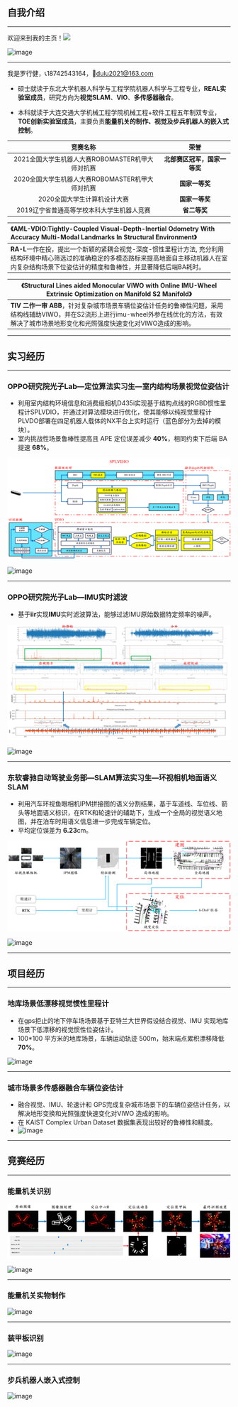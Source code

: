 ## 自我介绍 

------

欢迎来到我的主页！<img src="https://raw.githubusercontent.com/MartinHeinz/MartinHeinz/master/wave.gif" width="30px">

![image](https://github.com/REAL-LXJ/REAL-LXJ/blob/main/picture/中央台.gif)

------

我是罗行健，📞18742543164，📧dulu2021@163.com

- 硕士就读于东北大学机器人科学与工程学院机器人科学与工程专业，**REAL实验室成员**，研究方向为**视觉SLAM**、**VIO**、**多传感器融合**。

- 本科就读于大连交通大学机械工程学院机械工程+软件工程五年制双专业，**TOE创新实验室成员**，主要负责**能量机关的制作、视觉及步兵机器人的嵌入式控制**。


|                     竞赛名称                     |             荣誉             |
| :----------------------------------------------: | :--------------------------: |
| 2021全国大学生机器人大赛ROBOMASTER机甲大师对抗赛 | **北部赛区冠军，国家一等奖** |
| 2020全国大学生机器人大赛ROBOMASTER机甲大师对抗赛 |        **国家一等奖**        |
|           2020全国大学生计算机设计大赛           |        **国家一等奖**        |
|    2019辽宁省普通高等学校本科大学生机器人竞赛    |         **省二等奖**         |

| 《**AML-VDIO**:Tightly-Coupled Visual-Depth-Inertial Odometry With Accuracy Multi-Modal Landmarks In Structural Environment》 |
| :----------------------------------------------------------- |
| **RA-L**一作在投，提出一个新颖的紧耦合视觉-深度-惯性里程计方法, 充分利用结构环境中精心筛选过的准确稳定的多模态路标来提高地面自主移动机器人在室内复杂结构场景下位姿估计的精度和鲁棒性，并显著降低后端BA耗时。 |

| 《Structural Lines aided Monocular VIWO with Online IMU-Wheel Extrinsic Optimization on Manifold S2 Manifold》 |
| ------------------------------------------------------------ |
| **TIV** **二作一审** **ABB**，针对复杂城市场景车辆位姿估计任务的鲁棒性问题，采用结构线辅助VIWO，并在S2流形上进行imu-wheel外参在线优化的方法，有效解决了城市场景地形变化和光照强度快速变化对VIWO造成的影响。 |

------

## **实习经历**

------

### **OPPO研究院光子Lab—定位算法实习生—室内结构场景视觉位姿估计** 

- 利用室内结构环境信息和消费级相机D435i实现基于结构点线的RGBD惯性里程计SPLVDIO，并通过对算法模块进行优化，使其能够以纯视觉里程计PLVDO部署在四足机器人载体的NX平台上实时运行（蓝色部分为去掉的模块）。
- 室内挑战性场景鲁棒性提高且 APE 定位误差减少 **40%**，相同约束下后端 BA 提速 **68%**。


![image](https://github.com/REAL-LXJ/REAL-LXJ/blob/main/picture/SPLVDIO系统框图.png)

![image](https://github.com/REAL-LXJ/REAL-LXJ/blob/main/picture/市场.gif)

------

### OPPO研究院光子Lab—IMU实时滤波

- 基于**iir**实现**IMU**实时滤波算法，能够过滤IMU原始数据特定频率的噪声。


![image](https://github.com/REAL-LXJ/REAL-LXJ/blob/main/picture/四足机器人imu分析.png)

![image](https://github.com/REAL-LXJ/REAL-LXJ/blob/main/picture/imu滤波.gif)

------

### 东软睿驰自动驾驶业务部—SLAM算法实习生—环视相机地面语义SLAM

- 利用汽车环视鱼眼相机IPM拼接图的语义分割结果，基于车道线、车位线、箭头等地面语义标识，在RTK和轮速计的辅助下，生成一个全局的视觉语义地图，并在泊车时用语义信息进一步完成车辆定位。
- 平均定位误差为 **6.23**cm。


![image](https://github.com/REAL-LXJ/REAL-LXJ/blob/main/picture/IPM_SLAM.png)

![image](https://github.com/REAL-LXJ/REAL-LXJ/blob/main/picture/东软IPM_SLAM.gif)

------

## **项目经历**

------

### 地库场景低漂移视觉惯性里程计

- 在gps拒止的地下停车场场景基于亚特兰大世界假设结合视觉、IMU 实现地库场景下低漂移的视觉惯性位姿估计。
- 100*100 平方米的地库场景，车辆运动轨迹 500m，始末端点累积漂移降低 **70%**。

![image](https://github.com/REAL-LXJ/REAL-LXJ/blob/main/picture/东软地下停车场.gif)

------

### 城市场景多传感器融合车辆位姿估计

- 融合视觉、IMU、轮速计和 GPS完成复杂城市场景下的车辆位姿估计任务，以解决地形变换和光照强度快速变化对VIWO 造成的影响。
- 在 KAIST Complex Urban Dataset 数据集表现出较好的鲁棒性和精度。
- ![image](https://github.com/REAL-LXJ/REAL-LXJ/blob/main/picture/VIWO.gif)

------

## **竞赛经历**

------

### 能量机关识别

![image](https://github.com/REAL-LXJ/REAL-LXJ/blob/main/picture/能量机关.png)

![image](https://github.com/REAL-LXJ/REAL-LXJ/blob/main/picture/能量机关识别1.gif)

------

### 能量机关实物制作

![image](https://github.com/REAL-LXJ/REAL-LXJ/blob/main/picture/能量机关.gif)

------

### 装甲板识别

![image](https://github.com/REAL-LXJ/REAL-LXJ/blob/main/picture/装甲板识别1.gif)

------

### 步兵机器人嵌入式控制

![image](https://github.com/REAL-LXJ/REAL-LXJ/blob/main/picture/机器人.gif)
